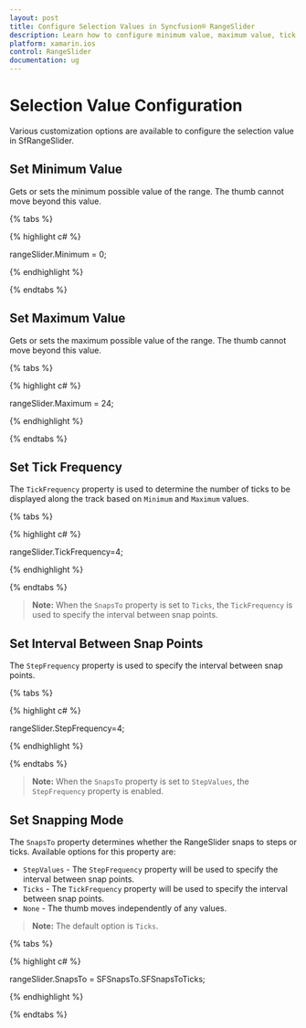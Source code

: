 ```yaml
---
layout: post
title: Configure Selection Values in Syncfusion® RangeSlider
description: Learn how to configure minimum value, maximum value, tick frequency, step frequency, and snapping modes for RangeSlider
platform: xamarin.ios
control: RangeSlider
documentation: ug
---
```


# Selection Value Configuration

Various customization options are available to configure the selection value in SfRangeSlider.

## Set Minimum Value

Gets or sets the minimum possible value of the range. The thumb cannot move beyond this value.

{% tabs %}

{% highlight c# %}

rangeSlider.Minimum = 0;

{% endhighlight %}

{% endtabs %}

## Set Maximum Value

Gets or sets the maximum possible value of the range. The thumb cannot move beyond this value.

{% tabs %}

{% highlight c# %}

rangeSlider.Maximum = 24;

{% endhighlight %}

{% endtabs %}

## Set Tick Frequency

The `TickFrequency` property is used to determine the number of ticks to be displayed along the track based on `Minimum` and `Maximum` values.

{% tabs %}

{% highlight c# %}

rangeSlider.TickFrequency=4;

{% endhighlight %}

{% endtabs %}

> **Note:** When the `SnapsTo` property is set to `Ticks`, the `TickFrequency` is used to specify the interval between snap points.

## Set Interval Between Snap Points

The `StepFrequency` property is used to specify the interval between snap points.

{% tabs %}

{% highlight c# %}

rangeSlider.StepFrequency=4;

{% endhighlight %}

{% endtabs %}

> **Note:** When the `SnapsTo` property is set to `StepValues`, the `StepFrequency` property is enabled.

## Set Snapping Mode

The `SnapsTo` property determines whether the RangeSlider snaps to steps or ticks. Available options for this property are:

* `StepValues` - The `StepFrequency` property will be used to specify the interval between snap points.
* `Ticks` - The `TickFrequency` property will be used to specify the interval between snap points.
* `None` - The thumb moves independently of any values.

> **Note:** The default option is `Ticks`.

{% tabs %}

{% highlight c# %}

rangeSlider.SnapsTo = SFSnapsTo.SFSnapsToTicks;

{% endhighlight %}

{% endtabs %}
